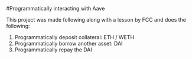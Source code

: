#Programmatically interacting with Aave

This project was made following along with a lesson by FCC and does the following:

1. Programmatically deposit collateral: ETH / WETH
2. Programmatically borrow another asset: DAI
3. Programmatically repay the DAI
